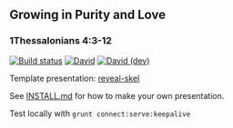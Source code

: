 ## Growing in Purity and Love
### 1Thessalonians 4:3-12 

[![Build status](https://github.com/sermons/purity/actions/workflows/build.yml/badge.svg)](https://github.com/sermons/purity/actions/workflows/build.yml)
[![David](https://img.shields.io/david/sermons/purity)](https://david-dm.org/sermons/purity)
[![David (dev)](https://img.shields.io/david/dev/sermons/purity)](https://david-dm.org/sermons/purity?type=dev)

Template presentation: [reveal-skel](https://github.com/sermons/reveal-skel)

See [INSTALL.md](INSTALL.md)
for how to make your own presentation.

Test locally with `grunt connect:serve:keepalive`
